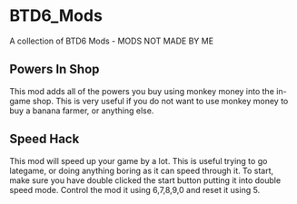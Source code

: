 # BTD6_Mods
A collection of BTD6 Mods - MODS NOT MADE BY ME

## Powers In Shop
This mod adds all of the powers you buy using monkey money into the in-game shop. This is very useful if you do not want to use monkey money to buy a banana farmer, or anything else.

## Speed Hack
This mod will speed up your game by a lot. This is useful trying to go lategame, or doing anything boring as it can speed through it. To start, make sure you have double clicked the start button putting it into double speed mode. Control the mod it using 6,7,8,9,0 and reset it using 5. 
